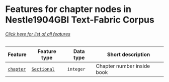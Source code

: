 # Features for chapter nodes in Nestle1904GBI Text-Fabric Corpus
###### [Click here for list of all features](home.md#readme)

Feature | Feature type | Data type | Short description
--- | --- | --- | ---
[`chapter`](chapter.md#readme) | [`Sectional`](home.md#sectional-features) | `integer` | Chapter number inside book
